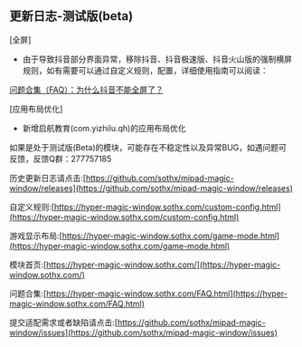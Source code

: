 ## 更新日志-测试版(beta)

[全屏]

- 由于导致抖音部分界面异常，移除抖音、抖音极速版、抖音火山版的强制横屏规则，如有需要可以通过自定义规则，配置，详细使用指南可以阅读：

[问题合集（FAQ）：为什么抖音不能全屏了？](https://hyper-magic-window.sothx.com/FAQ.html#_2-%E4%B8%BA%E4%BB%80%E4%B9%88%E6%8A%96%E9%9F%B3%E4%B8%8D%E8%83%BD%E5%85%A8%E5%B1%8F%E4%BA%86)

 [应用布局优化]

- 新增启航教育(com.yizhilu.qh)的应用布局优化


如果是处于测试版(Beta)的模块，可能存在不稳定性以及异常BUG，如遇问题可反馈，反馈Q群：277757185

历史更新日志请点击:[https://github.com/sothx/mipad-magic-window/releases](https://github.com/sothx/mipad-magic-window/releases)

自定义规则:[https://hyper-magic-window.sothx.com/custom-config.html](https://hyper-magic-window.sothx.com/custom-config.html)

游戏显示布局:[https://hyper-magic-window.sothx.com/game-mode.html](https://hyper-magic-window.sothx.com/game-mode.html)

模块首页:[https://hyper-magic-window.sothx.com/](https://hyper-magic-window.sothx.com/)

问题合集:[https://hyper-magic-window.sothx.com/FAQ.html](https://hyper-magic-window.sothx.com/FAQ.html)

提交适配需求或者缺陷请点击:[https://github.com/sothx/mipad-magic-window/issues](https://github.com/sothx/mipad-magic-window/issues)

